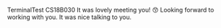 TerminalTest
CS18B030
It was lovely meeting you!
:kissing_smiling_eyes:
Looking forward to working with you.
It was nice talking to you.
